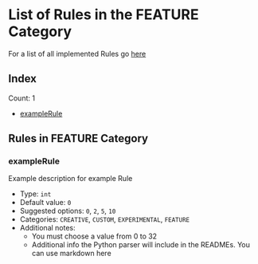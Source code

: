 # List of Rules in the FEATURE Category

For a list of all implemented Rules go [here](../README.md)
## Index
Count: 1
- [exampleRule](#examplerule)

## Rules in FEATURE Category

### exampleRule
Example description for example Rule    
- Type: `int`
- Default value: `0`
- Suggested options: `0`, `2`, `5`, `10`
- Categories: `CREATIVE`, `CUSTOM`, `EXPERIMENTAL`, `FEATURE`
- Additional notes:
  - You must choose a value from 0 to 32
  - Additional info the Python parser will include in the READMEs. You can use markdown here
